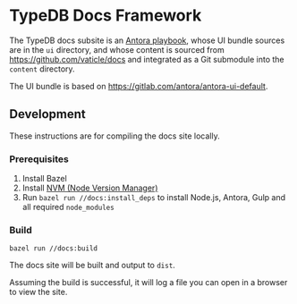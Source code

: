 # TypeDB Docs Framework

The TypeDB docs subsite is an [Antora playbook](https://antora.org), whose UI bundle sources are in the `ui`
directory, and whose content is sourced from https://github.com/vaticle/docs and integrated as a Git submodule into
the `content` directory.

The UI bundle is based on https://gitlab.com/antora/antora-ui-default.

## Development

These instructions are for compiling the docs site locally.

### Prerequisites

1. Install Bazel
2. Install [NVM (Node Version Manager)](https://github.com/nvm-sh/nvm)
3. Run `bazel run //docs:install_deps` to install Node.js, Antora, Gulp and all required `node_modules`

### Build

```shell
bazel run //docs:build
```

The docs site will be built and output to `dist`.

Assuming the build is successful, it will log a file you can open in a browser to view the site.
